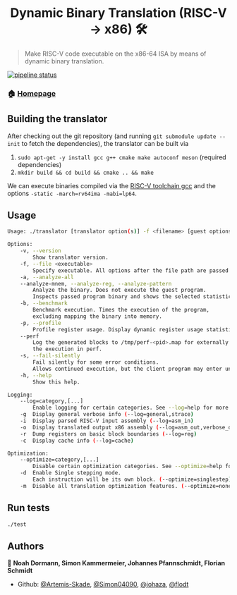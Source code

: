 <h1 align="center">Dynamic Binary Translation (RISC-V -> x86) 🛠</h1>
<p>
</p>

> Make RISC-V code executable on the x86-64 ISA by means of dynamic binary translation.

[![pipeline status](https://gitlab.lrz.de/lrr-tum/students/eragp-dbt-2020/badges/develop/pipeline.svg)](https://gitlab.lrz.de/lrr-tum/students/eragp-dbt-2020/-/commits/develop)

### 🏠 [Homepage](https://gitlab.lrz.de/lrr-tum/students/eragp-dbt-2020)

## Building the translator
After checking out the git repository (and running `git submodule update --init` to fetch the dependencies), the translator can be built via
1.  `sudo apt-get -y install gcc g++ cmake make autoconf meson` (required dependencies)
2.  `mkdir build && cd build && cmake .. && make`

We can execute binaries compiled via the [RISC-V toolchain gcc](https://github.com/riscv/riscv-gnu-toolchain) and the options `-static -march=rv64ima -mabi=lp64`.

## Usage

```sh
Usage: ./translator [translator option(s)] -f <filename> [guest options]

Options:
	-v, --version
		Show translator version.
	-f, --file <executable>
		Specify executable. All options after the file path are passed to the guest.
	-a, --analyze-all
	--analyze-mnem, --analyze-reg, --analyze-pattern
		Analyze the binary. Does not execute the guest program.
		Inspects passed program binary and shows the selected statistics.
	-b, --benchmark
		Benchmark execution. Times the execution of the program,
		excluding mapping the binary into memory.
	-p, --profile
		Profile register usage. Display dynamic register usage statistics.
	--perf
		Log the generated blocks to /tmp/perf-<pid>.map for externally profiling
		the execution in perf.
	-s, --fail-silently
		Fail silently for some error conditions.
		Allows continued execution, but the client program may enter undefined states.
	-h, --help
		Show this help.

Logging:
	--log=category,[...]
		Enable logging for certain categories. See --log=help for more info.
	-g	Display general verbose info (--log=general,strace)
	-i	Display parsed RISC-V input assembly (--log=asm_in)
	-o	Display translated output x86 assembly (--log=asm_out,verbose_disasm)
	-r	Dump registers on basic block boundaries (--log=reg)
	-c	Display cache info (--log=cache)

Optimization:
	--optimize=category,[...]
		Disable certain optimization categories. See --optimize=help for more info.
	-d	Enable Single stepping mode.
		Each instruction will be its own block. (--optimize=singlestep)
	-m	Disable all translation optimization features. (--optimize=none)
```

## Run tests

```sh
./test
```

## Authors

👤 **Noah Dormann, Simon Kammermeier, Johannes Pfannschmidt, Florian Schmidt**

* Github: [@Artemis-Skade](https://github.com/Artemis-Skade), [@Simon04090](https://github.com/Simon04090), [@johaza](https://github.com/johaza), [@flodt](https://github.com/flodt)
